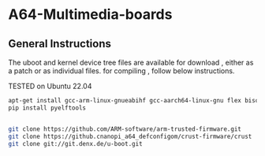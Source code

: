 # A64-Multimedia-boards
## General Instructions
The uboot and kernel device tree files are available for download , either as a patch or as individual files.
for compiling , follow below instructions.

TESTED on Ubuntu 22.04

```sh
apt-get install gcc-arm-linux-gnueabihf gcc-aarch64-linux-gnu flex bison swig python3-dev device-tree-compiler git libncurses-dev python3-setuptools libssl-dev pip2 pip
pip install pyelftools


git clone https://github.com/ARM-software/arm-trusted-firmware.git
git clone https://github.cnanopi_a64_defconfigom/crust-firmware/crust
git clone git://git.denx.de/u-boot.git
